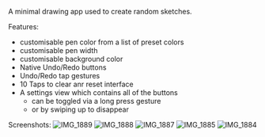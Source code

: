 A minimal drawing app used to create random sketches.

Features:
  - customisable pen color from a list of preset colors
  - customisable pen width
  - customisable background color
  - Native Undo/Redo buttons
  - Undo/Redo tap gestures
  - 10 Taps to clear anr reset interface
  - A settings view which contains all of the buttons
    - can be toggled via a long press gesture
    - or by swiping up to disappear
   
Screenshots:
![IMG_1889](https://github.com/user-attachments/assets/fc342b2a-4218-4689-975b-e0e4099afe7a)
![IMG_1888](https://github.com/user-attachments/assets/9fc18e1c-bb2a-4f1b-99e9-2ed923f28505)
![IMG_1887](https://github.com/user-attachments/assets/4a64648a-28e8-40be-beb7-4593ee5d8582)
![IMG_1885](https://github.com/user-attachments/assets/2871b4f5-131b-4e6e-b629-76cc4d9b502f)
![IMG_1884](https://github.com/user-attachments/assets/682056ed-a455-4128-a1e2-8e96a38b89a7)
